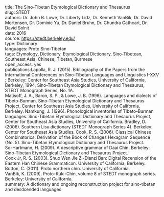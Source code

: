 title: The Sino-Tibetan Etymological Dictionary and Thesaurus  
slug: STEDT  
authors: Dr. John B. Lowe, Dr. Liberty Lidz, Dr. Kenneth VanBik, Dr. David Mortensen, Dr. Dominic Yu, Dr. Daniel Bruhn, Dr. Chundra Cathcart, Dr. David Solnit  
date: 2016  
source: https://stedt.berkeley.edu/  
type: Dictionary  
languages: Proto Sino-Tibetan  
tags: Etymology, Dictionary, Etymological Dictionary, Sino-Tibetean, Southeast Asia, Chinese, Tibetan, Burmese  
open_access: yes  
publications:Lapolla, R. J. (2015). Bibliography of the Papers from the International Conferences on Sino-Tibetan Languages and Linguistics I-XXV ; Berkeley: Center for Southeast Asia Studies, University of California, Berkeley, 1994, Sino-Tibetan Etymological Dictionary and Thesaurus, STEDT Monograph Series, No. 1A.  
Matisoff, J. A., Baron, S. P., & Lowe, J. B. (1996). Languages and dialects of Tibeto-Burman. Sino-Tibetan Etymological Dictionary and Thesaurus Project, Center for Southeast Asia Studies, University of California, Berkeley.
Namkung, J. (1996). Phonological inventories of Tibeto-Burman languages. Sino-Tibetan Etymological Dictionary and Thesaurus Project, Center for Southeast Asia Studies, University of California.
Bradley, D. (2006). Southern Lisu dictionary (STEDT Monograph Series 4). Berkeley: Center for Southeast Asia Studies.
Cook, R. S. (2006). Classical Chinese Combinatorics: Derivation of the Book of Changes Hexagram Sequence (No. 5). Sino-Tibetan Etymological Dictionary and Thesaurus Project.  
So-Hartmann, H. (2009). A descriptive grammar of Daai Chin. Berkeley: Sino-Tibetan Etymological Dictionary and Thesaurus Project.  
Cook Jr, R. S. (2003). Shuo Wen Jie Zi-Dianzi Ban: Digital Recension of the Eastern Han Chinese Grammaticon. University of California, Berkeley.
Button, C. (2011). Proto northern chin. University of California.  
VanBik, K. (2009). Proto-Kuki-Chin, volume 8 of STEDT monograph series. Berkeley: University of California.  
summary: A dictionary and ongoing reconstruction project for sino-tibetan and desdcended languages.
